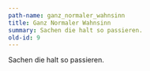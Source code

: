 ```yaml
---
path-name: ganz_normaler_wahnsinn
title: Ganz Normaler Wahnsinn
summary: Sachen die halt so passieren.
old-id: 9
---
```


Sachen die halt so passieren.
